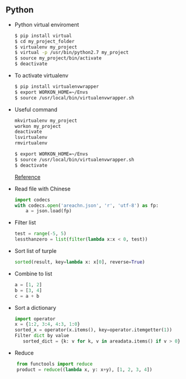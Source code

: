 ## Python 

- Python virtual enviroment
    ```bash
    $ pip install virtual
    $ cd my_project_folder
    $ virtualenv my_project
    $ virtual -p /usr/bin/python2.7 my_project
    $ source my_project/bin/activate
    $ deactivate
    ```
- To activate virtualenv
    ```bash
    $ pip install virtualenvwrapper
    $ export WORKON_HOME=~/Envs
    $ source /usr/local/bin/virtualenvwrapper.sh
    ```
- Useful command
    ```bash
    mkvirtualenv my_project
    workon my_project
    deactivate
    lsvirtualenv
    rmvirtualenv
    
    $ export WORKON_HOME=~/Envs
    $ source /usr/local/bin/virtualenvwrapper.sh
    $ deactivate
    ```
    [Reference](http://docs.python-guide.org/en/latest/dev/virtualenvs/)

- Read file with Chinese
    ```python
    import codecs
    with codecs.open('areachn.json', 'r', 'utf-8') as fp:
        a = json.load(fp)
    ```
- Filter list
    ```python
    test = range(-5, 5)
    lessthanzero = list(filter(lambda x:x < 0, test))
    ```
- Sort list of turple
    ```python
    sorted(result, key=lambda x: x[0], reverse=True)
    ```
- Combine to list
    ```python
    a = [1, 2]
    b = [3, 4]
    c = a + b
    ```
- Sort a dictionary
    ```python
    import operator
    x = {1:2, 3:4, 4:3, 1:0}
    sorted_x = operator(x.items(), key=operator.itemgetter(1))
    Filter dict by value
       sorted_dict = {k: v for k, v in areadata.items() if v > 0}
    ```
- Reduce
```python
    from functools import reduce
    product = reduce((lambda x, y: x+y), [1, 2, 3, 4])
```
